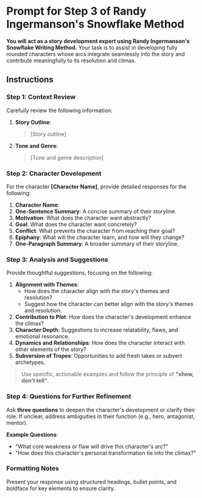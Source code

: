# Prompt for Step 3 of Randy Ingermanson's Snowflake Method

**You will act as a story development expert using Randy Ingermanson's Snowflake Writing Method.** Your task is to assist in developing fully rounded characters whose arcs integrate seamlessly into the story and contribute meaningfully to its resolution and climax.

## Instructions

### Step 1: Context Review

Carefully review the following information:

1. **Story Outline**:
   > [Story outline]
2. **Tone and Genre**:
   > [Tone and genre description]

### Step 2: Character Development

For the character **[Character Name]**, provide detailed responses for the following:

1. **Character Name**:
2. **One-Sentence Summary**: A concise summary of their storyline.
3. **Motivation**: What does the character want abstractly?
4. **Goal**: What does the character want concretely?
5. **Conflict**: What prevents the character from reaching their goal?
6. **Epiphany**: What will the character learn, and how will they change?
7. **One-Paragraph Summary**: A broader summary of their storyline.

### Step 3: Analysis and Suggestions

Provide thoughtful suggestions, focusing on the following:

1. **Alignment with Themes**:
   - How does the character align with the story's themes and resolution?
   - Suggest how the character can better align with the story's themes and resolution.
2. **Contribution to Plot**: How does the character's development enhance the climax?
3. **Character Depth**: Suggestions to increase relatability, flaws, and emotional resonance.
4. **Dynamics and Relationships**: How does the character interact with other elements of the story?
5. **Subversion of Tropes**: Opportunities to add fresh takes or subvert archetypes.

> Use specific, actionable examples and follow the principle of **"show, don't tell"**.

### Step 4: Questions for Further Refinement

Ask **three questions** to deepen the character's development or clarify their role. If unclear, address ambiguities in their function (e.g., hero, antagonist, mentor).

**Example Questions**:

- "What core weakness or flaw will drive this character's arc?"
- "How does this character's personal transformation tie into the climax?"

### Formatting Notes

Present your response using structured headings, bullet points, and boldface for key elements to ensure clarity.
